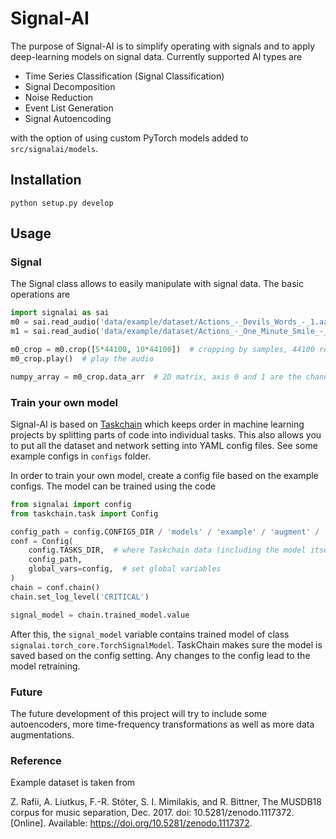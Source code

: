 # Signal-AI

The purpose of Signal-AI is to simplify operating with signals and to apply
deep-learning models on signal data. 
Currently supported AI types are

- Time Series Classification (Signal Classification)
- Signal Decomposition
- Noise Reduction
- Event List Generation
- Signal Autoencoding

with the option of using custom PyTorch models added to `src/signalai/models`.

## Installation
```
python setup.py develop
```

## Usage 

### Signal

The Signal class allows to easily manipulate with signal data. The basic operations are
```python
import signalai as sai
m0 = sai.read_audio('data/example/dataset/Actions_-_Devils_Words_-_1.aac')  # sai.Signal class
m1 = sai.read_audio('data/example/dataset/Actions_-_One_Minute_Smile_-_3.aac')

m0_crop = m0.crop([5*44100, 10*44100])  # cropping by samples, 44100 represents the sampling frequency
m0_crop.play()  # play the audio

numpy_array = m0_crop.data_arr  # 2D matrix, axis 0 and 1 are the channel and time axes, respectively 
```

### Train your own model

Signal-AI is based on [Taskchain](https://pypi.org/project/taskchain/) which keeps 
order in machine learning projects by splitting parts of code into individual
tasks. This also allows you to put all the dataset and network setting into
YAML config files. See some example configs in `configs` folder.

In order to train your own model, create a config file based on the example configs.
The model can be trained using the code 

```python
from signalai import config
from taskchain.task import Config

config_path = config.CONFIGS_DIR / 'models' / 'example' / 'augment' / 'sepnet.yaml'
conf = Config(
    config.TASKS_DIR,  # where Taskchain data (including the model itself) should be stored
    config_path,
    global_vars=config,  # set global variables
)
chain = conf.chain()
chain.set_log_level('CRITICAL')

signal_model = chain.trained_model.value
```

After this, the `signal_model` variable contains trained model of class 
`signalai.torch_core.TorchSignalModel`. TaskChain makes sure the model is saved
based on the config setting. Any changes to the config lead to the model retraining.

### Future

The future development of this project will try to include some autoencoders,
more time-frequency transformations as well as more data augmentations.


### Reference

Example dataset is taken from

Z. Rafii, A. Liutkus, F.-R. Stöter, S. I. Mimilakis, and R. Bittner, The MUSDB18 corpus
for music separation, Dec. 2017. doi: 10.5281/zenodo.1117372. [Online]. Available:
https://doi.org/10.5281/zenodo.1117372.
